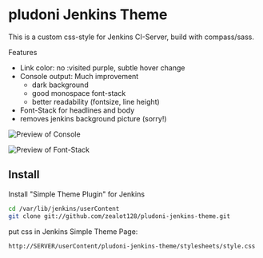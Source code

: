 # pludoni Jenkins Theme

This is a custom css-style for Jenkins CI-Server, build with compass/sass.

Features
* Link color: no :visited purple, subtle hover change
* Console output: Much improvement
  * dark background
  * good monospace font-stack
  * better readability (fontsize, line height)
* Font-Stack for headlines and body
* removes jenkins background picture (sorry!)

![Preview of Console](https://github.com/pludoni/pludoni-jenkins-theme/raw/master/images/preview1.png "Preview of Console")

![Preview of Font-Stack](https://github.com/pludoni/pludoni-jenkins-theme/raw/master/images/preview2.png "Preview of Font-Stack")

## Install

Install "Simple Theme Plugin" for Jenkins

```bash
cd /var/lib/jenkins/userContent
git clone git://github.com/zealot128/pludoni-jenkins-theme.git
```

put css in Jenkins Simple Theme Page:

```
http://SERVER/userContent/pludoni-jenkins-theme/stylesheets/style.css
```
